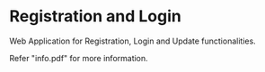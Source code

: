 # Registration and Login

Web Application for Registration, Login and Update functionalities.

Refer "info.pdf" for more information.

